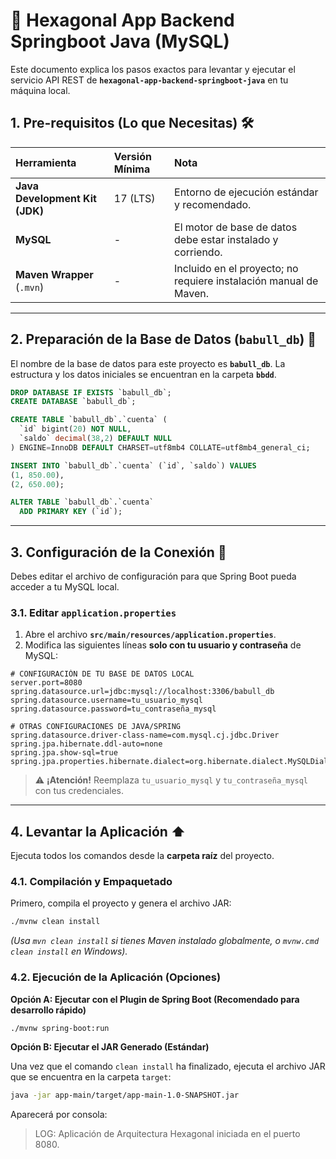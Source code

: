 # 🚀 Hexagonal App Backend Springboot Java (MySQL)

Este documento explica los pasos exactos para levantar y ejecutar el servicio API REST de **`hexagonal-app-backend-springboot-java`** en tu máquina local.

## 1\. Pre-requisitos (Lo que Necesitas) 🛠️

| Herramienta | Versión Mínima | Nota |
| :--- | :--- | :--- |
| **Java Development Kit (JDK)** | 17 (LTS) | Entorno de ejecución estándar y recomendado. |
| **MySQL** | - | El motor de base de datos debe estar instalado y corriendo. |
| **Maven Wrapper** (`.mvn`) | - | Incluido en el proyecto; no requiere instalación manual de Maven. |

-----

## 2\. Preparación de la Base de Datos (`babull_db`) 💾

El nombre de la base de datos para este proyecto es **`babull_db`**. La estructura y los datos iniciales se encuentran en la carpeta **`bbdd`**.

```sql
DROP DATABASE IF EXISTS `babull_db`;
CREATE DATABASE `babull_db`;

CREATE TABLE `babull_db`.`cuenta` (
  `id` bigint(20) NOT NULL,
  `saldo` decimal(38,2) DEFAULT NULL
) ENGINE=InnoDB DEFAULT CHARSET=utf8mb4 COLLATE=utf8mb4_general_ci;

INSERT INTO `babull_db`.`cuenta` (`id`, `saldo`) VALUES
(1, 850.00),
(2, 650.00);

ALTER TABLE `babull_db`.`cuenta`
  ADD PRIMARY KEY (`id`);
```

-----

## 3\. Configuración de la Conexión 🔗

Debes editar el archivo de configuración para que Spring Boot pueda acceder a tu MySQL local.

### 3.1. Editar `application.properties`

1.  Abre el archivo **`src/main/resources/application.properties`**.
2.  Modifica las siguientes líneas **solo con tu usuario y contraseña** de MySQL:

<!-- end list -->

```properties
# CONFIGURACIÓN DE TU BASE DE DATOS LOCAL
server.port=8080
spring.datasource.url=jdbc:mysql://localhost:3306/babull_db
spring.datasource.username=tu_usuario_mysql
spring.datasource.password=tu_contraseña_mysql

# OTRAS CONFIGURACIONES DE JAVA/SPRING
spring.datasource.driver-class-name=com.mysql.cj.jdbc.Driver
spring.jpa.hibernate.ddl-auto=none
spring.jpa.show-sql=true
spring.jpa.properties.hibernate.dialect=org.hibernate.dialect.MySQLDialect
```

> ⚠️ **¡Atención\!** Reemplaza `tu_usuario_mysql` y `tu_contraseña_mysql` con tus credenciales.

-----

## 4\. Levantar la Aplicación ⬆️

Ejecuta todos los comandos desde la **carpeta raíz** del proyecto.

### 4.1. Compilación y Empaquetado

Primero, compila el proyecto y genera el archivo JAR:

```bash
./mvnw clean install
```

*(Usa `mvn clean install` si tienes Maven instalado globalmente, o `mvnw.cmd clean install` en Windows).*

### 4.2. Ejecución de la Aplicación (Opciones)

**Opción A: Ejecutar con el Plugin de Spring Boot (Recomendado para desarrollo rápido)**

```bash
./mvnw spring-boot:run
```

**Opción B: Ejecutar el JAR Generado (Estándar)**

Una vez que el comando `clean install` ha finalizado, ejecuta el archivo JAR que se encuentra en la carpeta `target`:

```bash
java -jar app-main/target/app-main-1.0-SNAPSHOT.jar
```

Aparecerá por consola:

> LOG: Aplicación de Arquitectura Hexagonal iniciada en el puerto 8080.
